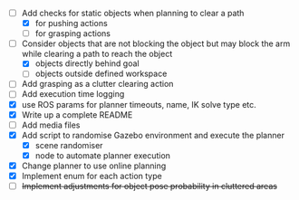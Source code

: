 - [ ] Add checks for static objects when planning to clear a path
  - [x] for pushing actions
  - [ ] for grasping actions
- [ ] Consider objects that are not blocking the object but may block the arm while clearing a path to reach the object
  - [x] objects directly behind goal 
  - [ ] objects outside defined workspace
- [ ] Add grasping as a clutter clearing action
- [ ] Add execution time logging
- [x] use ROS params for planner timeouts, name, IK solve type etc.
- [x] Write up a complete README
- [ ] Add media files
- [x] Add script to randomise Gazebo environment and execute the planner
  - [x] scene randomiser
  - [x] node to automate planner execution
- [x] Change planner to use online planning
- [x] Implement enum for each action type
- [ ] ~~Implement adjustments for object pose probability in cluttered areas~~